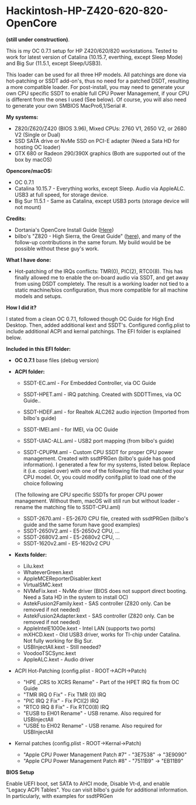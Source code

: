 # Hackintosh-HP-Z420-620-820-OpenCore
**(still under construction)**. 

This is my OC 0.7.1 setup for HP Z420/620/820 workstations. Tested to work for latest version of Catalina (10.15.7, everthing, except Sleep Mode) and Big Sur (11.5.1, except Sleep/USB3). 

This loader can be used for all three HP models. All patchings are done via hot-patching or SSDT add-on's, thus no need for a patched DSDT, resulting a more compatible loader. For post-install, you may need to generate your own CPU specific SSDT to enable full CPU Power Management, if your CPU is different from the ones I used (See below). Of course, you will also need to generate your own SMBIOS MacPro6,1/Serial #.

**My systems:**

- Z820/Z620/Z420 (BIOS 3.96), Mixed CPUs: 2760 V1, 2650 V2, or 2680 V2 (Single or Dual)
- SSD SATA drive or NvMe SSD on PCI-E adapter (Need a Sata HD for hosting OC loader)
- GTX 680 or Radeon 290/390X graphics (Both are supported out of the box by macOS)
  
**Opencore/macOS:**

- OC 0.7.1
- Catalina 10.15.7 - Everything works, except Sleep. Audio via AppleALC. USB3 at full speed, for storage device.
- Big Sur 11.5.1 - Same as Catalina, except USB3 ports (storage device will not mount)

**Credits:**

- Dortania's OpenCore Install Guide ([Here](https://dortania.github.io/OpenCore-Install-Guide/))
- bilbo's "Z820 - High Sierra, the Great Guide" ([here](https://www.insanelymac.com/forum/topic/335860-guide-2018-z820-high-sierra-the-great-guide-sucess/)), and many of the follow-up contributions in the same forum. My build would be be possible without these guy's work.

**What I have done:**

- Hot-patching of the IRQs conflicts: TMR(0), PIC(2), RTC0(8). This has finally allowed me to enable the on-board audio via SSDT, and get away from using DSDT completely. The result is a working loader not tied to a static machine/bios configuration, thus more compatible for all machine models and setups.

**How I did it?**

I stated from a clean OC 0.7.1, followed though OC Guide for High End Desktop. Then, added additional kext and SSDT's. Configured config.plist to include additional ACPI and kernal patchings. The EFI folder is explained below. 

**Included in this EFI folder:**

- **OC 0.7.1** base files (debug version)
- **ACPI folder:**
	- SSDT-EC.aml		- For Embedded Controller, via OC Guide
	- SSDT-HPET.aml		- IRQ patching. Created with SDDTTimes, via OC Guide.. 
	- SSDT-HDEF.aml		- for Realtek ALC262 audio injection (Imported from bilbo's guide)
	- SSDT-IMEI.aml		- for IMEI, via OC Guide
	- SSDT-UIAC-ALL.aml	- USB2 port mapping (from bilbo's guide)
	
	- SSDT-CPUPM.aml	- Custom CPU SSDT for proper CPU power management. Created with ssdtPRGen (bilbo's guide has good information). I generated a few for my systems, listed below. Replace it (i.e. copied over) with one of the following file that matched your CPU model. Or, you could modify conifg.plist to load one of the choice following     
	
	(The following are CPU specific SSDTs for proper CPU power management. Without them, macOS will still run but without loader - rename the matching file to SSDT-CPU.aml)
	- SSDT-2670.aml		- E5-2670 CPU file, created with ssdtPRGen (bilbo's guide and the same forum have good examples)
	- SSDT-2650V2.aml	- E5-2650v2 CPU, ...
	- SSDT-2680V2.aml	- E5-2680v2 CPU, ...
	- SSDT-1620v2.aml	- E5-1620v2 CPU
	
- **Kexts folder:**
	- Lilu.kext
	- WhateverGreen.kext
	- AppleMCEReporterDisabler.kext
	- VirtualSMC.kext
	- NVMeFix.kext						- NvMe driver (BIOS does not support direct booting. Need a Sata HD in the system to install OC)
	- AstekFusion2Family.kext			- SAS controller (Z820 only. Can be removed if not needed)
	- AstekFusion2Adapter.kext			- SAS controller (Z820 only. Can be removed if not needed)
	- AppleIntelE1000e.kext				- Intel LAN (supports two ports)
	- mXHCD.kext						- Old USB3 driver, works for TI-chip under Catalina. Not fully working for Big Sur.
	- USBInjectAll.kext					- Still needed?
	- VoodooTSCSync.kext
	- AppleALC.kext						- Audio driver
	
- ACPI Hot-Patching (config.plist - ROOT->ACPI->Patch)
	- "HPE _CRS to XCRS Rename"			- Part of the HPET IRQ fix from OC Guide
	- "TMR IRQ 0 Fix"					- Fix TMR (0) IRQ
	- "PIC IRQ 2 Fix"					- Fix PCI(2) IRQ
	- "RTC0 IRQ 8 Fix"					- Fix RTC0(8) IRQ
	- "EUSB to EH01 Rename"				- USB rename. Also required for USBInjectAll
	- "USBE to EH02 Rename"				- USB rename. Also required for USBInjectAll

- Kernal patches (config.plist - ROOT->Kernal->Patch)
	- "Apple CPU Power Management Patch #7"		- "3E7538" -> "3E9090"
	- "Apple CPU Power Management Patch #8"		- "7511B9" -> "EB11B9"
	
**BIOS Setup**

Enable UEFI boot, set SATA to AHCI mode, Disable Vt-d, and enable "Legacy ACPI Tables". You can visit bilbo's guide for additional information. In particularly,  with examples for ssdtPRGen 
